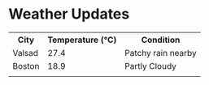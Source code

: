 # Weather Updates

<!-- WEATHER-UPDATE-START -->
<table><tr><th>City</th><th>Temperature (°C)</th><th>Condition</th></tr><tr><td>Valsad</td><td>27.4</td><td>Patchy rain nearby</td></tr><tr><td>Boston</td><td>18.9</td><td>Partly Cloudy</td></tr><tr><td></td><td></td><td></td></tr></table>
<!-- WEATHER-UPDATE-END -->
